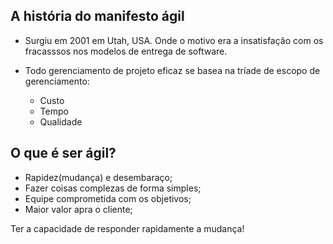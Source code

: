 ## A história do manifesto ágil

- Surgiu em 2001 em Utah, USA. Onde o motivo era a insatisfação com os fracasssos nos modelos de entrega de software.

- Todo gerenciamento de projeto eficaz se basea na tríade de escopo de gerenciamento:
  - Custo
  - Tempo
  - Qualidade

## O que é ser ágil?
  - Rapidez(mudança) e desembaraço;
  - Fazer coisas complezas de forma simples;
  - Equipe comprometida com os objetivos;
  - Maior valor apra o cliente;

Ter a capacidade de responder rapidamente a mudança!


